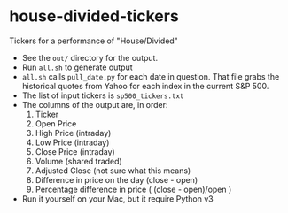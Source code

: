 house-divided-tickers
=====================

Tickers for a performance of "House/Divided"

* See the `out/` directory for the output.
* Run `all.sh` to generate output
* `all.sh` calls `pull_date.py` for each date in question.  That file grabs the historical quotes
from Yahoo for each index in the current S&P 500.
* The list of input tickers is `sp500_tickers.txt`
* The columns of the output are, in order:
   1. Ticker
   1. Open Price
   1. High Price (intraday)
   1. Low Price (intraday)
   1. Close Price (intraday)
   1. Volume (shared traded)
   1. Adjusted Close (not sure what this means)
   1. Difference in price on the day (close - open)
   1. Percentage difference in price ( (close - open)/open )
* Run it yourself on your Mac, but it require Python v3
